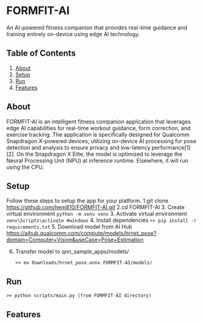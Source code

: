 # FORMFIT-AI
An AI-powered fitness companion that provides real-time guidance and training entirely on-device using edge AI technology.

## Table of Contents
1. [About](#about)
2. [Setup](#setup)
3. [Run](#run)
4. [Features](#features)

## About
FORMFIT-AI is an intelligent fitness companion application that leverages edge AI capabilities for real-time workout guidance, form correction, and exercise tracking. The application is specifically designed for Qualcomm Snapdragon X-powered devices, utilizing on-device AI processing for pose detection and analysis to ensure privacy and low-latency performance[1][2].
On the Snapdragon X Elite, the model is optimized to leverage the Neural Processing Unit (NPU) at inference runtime. Elsewhere, it will run using the CPU.

## Setup
Follow these steps to setup the app for your platform. 
   1.git clone https://github.com/hem810/FORMFIT-AI.git
   2.cd FORMFIT-AI
   3. Create virtual environment
      ```
      python -m venv venv
      ```
   3. Activate virtual environment
      ```
      venv\Scripts\activate #windows
      ```
   4. Install dependencies
      ```
      >> pip install -r requirements.txt
      ```
   5. Download model from AI Hub 
      https://aihub.qualcomm.com/compute/models/hrnet_pose?domain=Computer+Vision&useCase=Pose+Estimation

   6. Transfer model to qnn_sample_apps/models/
      ```
      >> mv Downloads/hrnet_pose.onnx FORMFIT-AI/models/
      ```
## Run
<!-- **To run:** </br> -->
```
>> python scripts/main.py (from FORMFIT-AI directory)
```

## Features

